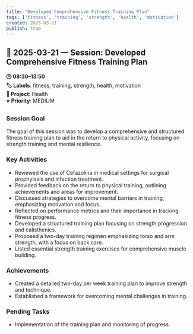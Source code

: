 ```yaml
---
title: "Developed Comprehensive Fitness Training Plan"
tags: ['fitness', 'training', 'strength', 'health', 'motivation']
created: 2025-03-21
publish: true
---
```


## 📅 2025-03-21 — Session: Developed Comprehensive Fitness Training Plan

**🕒 08:30–13:50**  
**🏷️ Labels**: fitness, training, strength, health, motivation  
**📂 Project**: Health  
**⭐ Priority**: MEDIUM  


### Session Goal
The goal of this session was to develop a comprehensive and structured fitness training plan to aid in the return to physical activity, focusing on strength training and mental resilience.

### Key Activities
- Reviewed the use of Cefazolina in medical settings for surgical prophylaxis and infection treatment.
- Provided feedback on the return to physical training, outlining achievements and areas for improvement.
- Discussed strategies to overcome mental barriers in training, emphasizing motivation and focus.
- Reflected on performance metrics and their importance in tracking fitness progress.
- Developed a structured training plan focusing on strength progression and calisthenics.
- Proposed a two-day training regimen emphasizing torso and arm strength, with a focus on back care.
- Listed essential strength training exercises for comprehensive muscle building.

### Achievements
- Created a detailed two-day per week training plan to improve strength and technique.
- Established a framework for overcoming mental challenges in training.

### Pending Tasks
- Implementation of the training plan and monitoring of progress.
